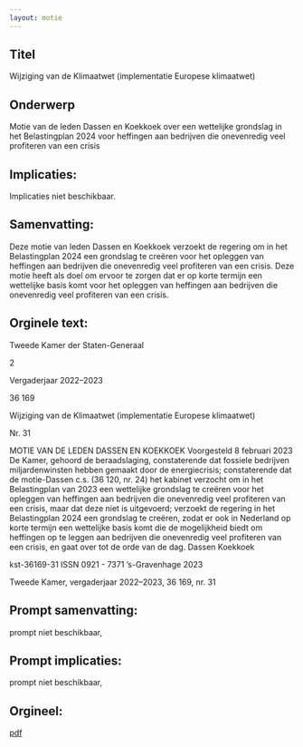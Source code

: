 ```yaml
---
layout: motie
---
```

## Titel
Wijziging van de Klimaatwet (implementatie Europese klimaatwet)
## Onderwerp
Motie van de leden Dassen en Koekkoek over een wettelijke grondslag in het Belastingplan 2024 voor heffingen aan bedrijven die onevenredig veel profiteren van een crisis
## Implicaties:
Implicaties niet beschikbaar.
## Samenvatting:

Deze motie van leden Dassen en Koekkoek verzoekt de regering om in het Belastingplan 2024 een grondslag te creëren voor het opleggen van heffingen aan bedrijven die onevenredig veel profiteren van een crisis. Deze motie heeft als doel om ervoor te zorgen dat er op korte termijn een wettelijke basis komt voor het opleggen van heffingen aan bedrijven die onevenredig veel profiteren van een crisis.
## Orginele text:


Tweede Kamer der Staten-Generaal

2

Vergaderjaar 2022–2023

36 169

Wijziging van de Klimaatwet (implementatie
Europese klimaatwet)

Nr. 31

MOTIE VAN DE LEDEN DASSEN EN KOEKKOEK
Voorgesteld 8 februari 2023
De Kamer,
gehoord de beraadslaging,
constaterende dat fossiele bedrijven miljardenwinsten hebben gemaakt
door de energiecrisis;
constaterende dat de motie-Dassen c.s. (36 120, nr. 24) het kabinet
verzocht om in het Belastingplan van 2023 een wettelijke grondslag te
creëren voor het opleggen van heffingen aan bedrijven die onevenredig
veel profiteren van een crisis, maar dat deze niet is uitgevoerd;
verzoekt de regering in het Belastingplan 2024 een grondslag te creëren,
zodat er ook in Nederland op korte termijn een wettelijke basis komt die
de mogelijkheid biedt om heffingen op te leggen aan bedrijven die
onevenredig veel profiteren van een crisis,
en gaat over tot de orde van de dag.
Dassen
Koekkoek

kst-36169-31
ISSN 0921 - 7371
’s-Gravenhage 2023

Tweede Kamer, vergaderjaar 2022–2023, 36 169, nr. 31


## Prompt samenvatting:
prompt niet beschikbaar,

## Prompt implicaties:
prompt niet beschikbaar,
## Orgineel:
[pdf](https://gegevensmagazijn.tweedekamer.nl/OData/v4/2.0/Document(513240b1-a771-4e50-87da-5d3b655ebd7b)/resource)
